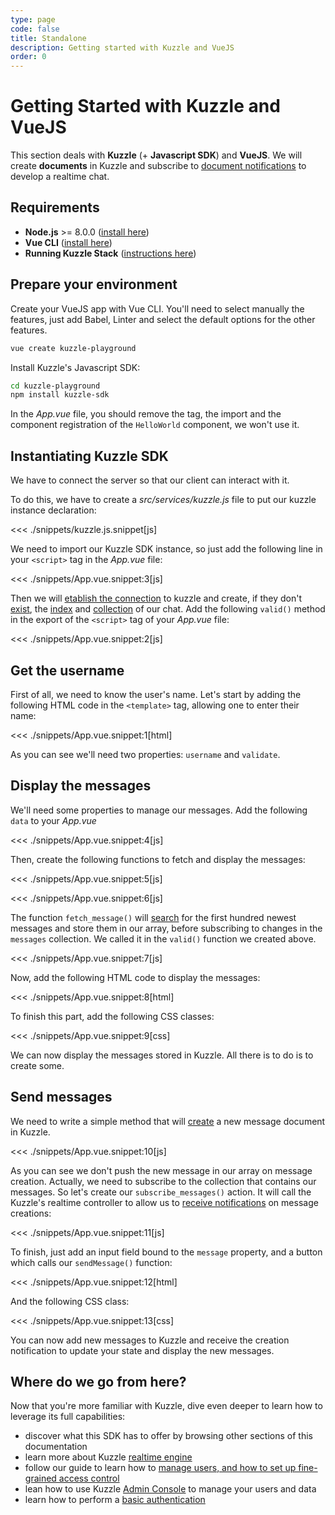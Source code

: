 ```yaml
---
type: page
code: false
title: Standalone
description: Getting started with Kuzzle and VueJS
order: 0
---
```



# Getting Started with Kuzzle and VueJS

This section deals with **Kuzzle** (+ **Javascript SDK**) and **VueJS**. We will create **documents** in Kuzzle and subscribe to [document notifications](/sdk/js/6/essentials/realtime-notifications/#document-messages) to develop a realtime chat.


## Requirements

- **Node.js** >= 8.0.0 ([install here](https://nodejs.org/en/download/))
- **Vue CLI** ([install here](https://cli.vuejs.org/guide/installation.html))
- **Running Kuzzle Stack** ([instructions here](/core/1/guides/getting-started/running-kuzzle/))

## Prepare your environment

Create your VueJS app with Vue CLI. You'll need to select manually the features,
just add Babel, Linter and select the default options for the other features. 
```bash
vue create kuzzle-playground
```

Install Kuzzle's Javascript SDK: 
```bash
cd kuzzle-playground
npm install kuzzle-sdk
```

In the _App.vue_ file, you should remove the tag, the import and the component registration of the `HelloWorld` component, we won't use it.

## Instantiating Kuzzle SDK

We have to connect the server so that our client can interact with it.

To do this, we have to create a _src/services/kuzzle.js_ file to put our kuzzle instance declaration:

<<< ./snippets/kuzzle.js.snippet[js]

We need to import our Kuzzle SDK instance, so just add the following line in your `<script>` tag in the _App.vue_ file: 

<<< ./snippets/App.vue.snippet:3[js]

Then we will [etablish the connection](/sdk/js/6/core-classes/kuzzle/connect/) to kuzzle and create, if they don't [exist](sdk/js/6/controllers/index/exists/), the [index](sdk/js/6/controllers/index/create/) and [collection](sdk/js/6/controllers/collection/create/) of our chat. 
Add the following `valid()` method in the export of the `<script>` tag of your _App.vue_ file:

<<< ./snippets/App.vue.snippet:2[js]

## Get the username
First of all, we need to know the user's name. Let's start by adding the following HTML code in the `<template>` tag, allowing one to enter their name:

<<< ./snippets/App.vue.snippet:1[html]

As you can see we'll need two properties: `username` and `validate`.


## Display the messages

We'll need some properties to manage our messages. Add the following `data` to your _App.vue_

<<< ./snippets/App.vue.snippet:4[js]

Then, create the following functions to fetch and display the messages: 

<<< ./snippets/App.vue.snippet:5[js]

<<< ./snippets/App.vue.snippet:6[js]

The function `fetch_message()` will [search](/sdk/js/6/controllers/document/search/) for the first hundred newest messages and store them in our array, before subscribing to changes in the `messages` collection. We called it in the `valid()` function we created above.

<<< ./snippets/App.vue.snippet:7[js]

Now, add the following HTML code to display the messages:

<<< ./snippets/App.vue.snippet:8[html]

To finish this part, add the following CSS classes:

<<< ./snippets/App.vue.snippet:9[css]

We can now display the messages stored in Kuzzle. All there is to do is to create some.

## Send messages

We need to write a simple method that will [create](/sdk/js/6/controllers/document/create/) a new message document in Kuzzle.

<<< ./snippets/App.vue.snippet:10[js]

As you can see we don't push the new message in our array on message creation.
Actually, we need to subscribe to the collection that contains our messages.
So let's create our `subscribe_messages()` action. It will call the Kuzzle's realtime controller to allow us to [receive notifications](/sdk/js/6/controllers/realtime/subscribe/) on message creations:

<<< ./snippets/App.vue.snippet:11[js]

To finish, just add an input field bound to the `message` property, and a button which calls our `sendMessage()` function:

<<< ./snippets/App.vue.snippet:12[html]

And the following CSS class: 

<<< ./snippets/App.vue.snippet:13[css]

You can now add new messages to Kuzzle and receive the creation notification to update your state and display the new messages.

## Where do we go from here?

Now that you're more familiar with Kuzzle, dive even deeper to learn how to leverage its full capabilities:

- discover what this SDK has to offer by browsing other sections of this documentation
- learn more about Kuzzle [realtime engine](/core/1/guides/essentials/real-time/)
- follow our guide to learn how to [manage users, and how to set up fine-grained access control](/core/1/guides/essentials/security/)
- lean how to use Kuzzle [Admin Console](/core/1/guides/essentials/admin-console/) to manage your users and data
- learn how to perform a [basic authentication](/sdk/js/6/controllers/auth/login)
